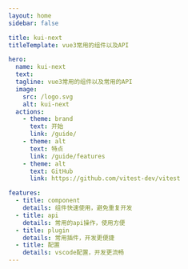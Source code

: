 ```yaml
---
layout: home
sidebar: false

title: kui-next
titleTemplate: vue3常用的组件以及API

hero:
  name: kui-next
  text: 
  tagline: vue3常用的组件以及常用的API
  image:
    src: /logo.svg
    alt: kui-next
  actions:
    - theme: brand
      text: 开始
      link: /guide/
    - theme: alt
      text: 特点
      link: /guide/features
    - theme: alt
      text: GitHub
      link: https://github.com/vitest-dev/vitest

features:
  - title: component
    details: 组件快速使用，避免重复开发
  - title: api
    details: 常用的api操作，使用方便
  - title: plugin
    details: 常用插件，开发更便捷
  - title: 配置
    details: vscode配置，开发更流畅
---
```

